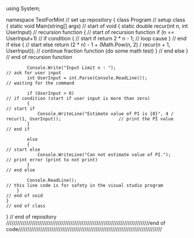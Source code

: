 using System;

namespace TestForMint                                                                                           // set up repository
{
    class Program                                                                                               // setup class  
    {
        static void Main(string[] args)                                                                         // start of void
        {
            static double recur(int n, int UserInput)                                                           // recursion function 
            {                                                                                                   // start of recursion function 
                if (n == UserInput+1)                                                                           // if condition
                {                                                                                               // start if
                    return 2 * n - 1;                                                                           // loop cause
                }                                                                                               // end if
                else
                {                                                                                               // start else
                    return (2 * n) - 1 + (Math.Pow(n, 2) / recur(n + 1, UserInput));                            // continue fraction function (do some math test)
                }                                                                                               // end else
            }                                                                                                   // end of recursion function 

            Console.Write("Input Limit n : ");                                                                  // ask for user input
            int UserInput = int.Parse(Console.ReadLine());                                                      // waiting for the command

            if (UserInput > 0)                                                                                  // if condition (start if user input is more than zero)
            {                                                                                                   // start if
                Console.WriteLine("Estimate value of PI is {0}", 4 / recur(1, UserInput));                      // print the PI value
            }                                                                                                   // end if

            else
            {                                                                                                   // start else
                Console.WriteLine("Can not estimate value of PI.");                                             // print error (print to not print)
            }                                                                                                   // end else

            Console.ReadLine();                                                                                 // this line code is for safety in the visual studio program
        }                                                                                                       // end of void
    }                                                                                                           // end of class  
}                                                                                                               // end of repository
//////////////////////////////////////////////////////////////////////////////end of code//////////////////////////////////////////////////////////////////////////////
